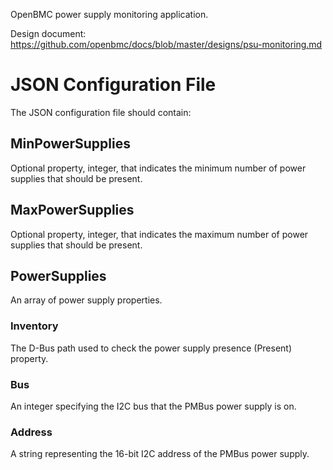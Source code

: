 OpenBMC power supply monitoring application.

Design document: https://github.com/openbmc/docs/blob/master/designs/psu-monitoring.md

# JSON Configuration File

The JSON configuration file should contain:

## MinPowerSupplies
Optional property, integer, that indicates the minimum number of power supplies
that should be present.

## MaxPowerSupplies
Optional property, integer, that indicates the maximum number of power supplies
that should be present.

## PowerSupplies
An array of power supply properties.

### Inventory
The D-Bus path used to check the power supply presence (Present) property.

### Bus
An integer specifying the I2C bus that the PMBus power supply is on.

### Address
A string representing the 16-bit I2C address of the PMBus power supply.

